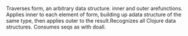 Traverses form, an arbitrary data structure.  inner and outer arefunctions.  Applies inner to each element of form, building up adata structure of the same type, then applies outer to the result.Recognizes all Clojure data structures. Consumes seqs as with doall.